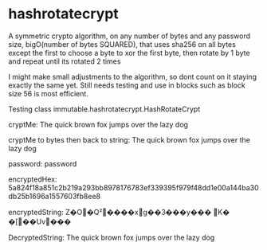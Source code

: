 # hashrotatecrypt
A symmetric crypto algorithm, on any number of bytes and any password size, bigO(number of bytes SQUARED), that uses sha256 on all bytes except the first to choose a byte to xor the first byte, then rotate by 1 byte and repeat until its rotated 2 times

I might make small adjustments to the algorithm, so dont count on it staying exactly the same yet. Still needs testing and use in blocks such as block size 56 is most efficient.

Testing class immutable.hashrotatecrypt.HashRotateCrypt

cryptMe: The quick brown fox jumps over the lazy dog

cryptMe to bytes then back to string: The quick brown fox jumps over the lazy dog

password: password

encryptedHex: 5a824f18a851c2b219a293bb8978176783ef339395f979f48dd1e00a144ba30db25b1696a1557603fb8ee8

encryptedString: Z�O�Q²����xg��3���y���
K�
�[��Uv���

DecryptedString: The quick brown fox jumps over the lazy dog

